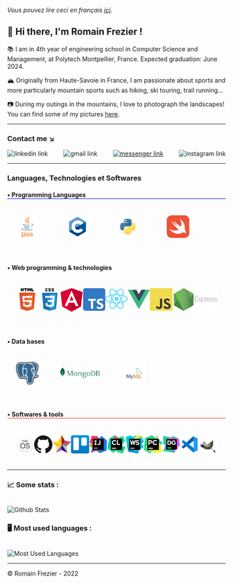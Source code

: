 *Vous pouvez lire ceci en français [ici](README.md).*

## 👋 Hi there, I'm Romain Frezier !

📚 I am in 4th year of engineering school in Computer Science and Management, at Polytech Montpellier, France. Expected graduation: June 2024.

🏔 Originally from Haute-Savoie in France, I am passionate about sports and more particularly mountain sports such as hiking, ski touring, trail running...

📷 During my outings in the mountains, I love to photograph the landscapes! You can find some of my pictures [here](https://www.instagram.com/mountainpeaktures/).

---

### Contact me ↘️

<div style="display: flex; justify-content: space-between; max-width: 600px">
<a href="https://www.linkedin.com/in/romain-frz/" target="blank" style="text-decoration: none">
    <img src="https://img.shields.io/badge/LinkedIn-0077B5?style=for-the-badge&logo=linkedin&logoColor=white" style="height: 30px" alt="linkedin link">
</a>
<a href="mailto:romainfrezier@gmail.com" target="blank" style="text-decoration: none">
    <img src="https://img.shields.io/badge/Gmail-D14836?style=for-the-badge&logo=gmail&logoColor=white" style="height: 30px;" alt="gmail link">
</a>
<a href="https://m.me/frezierromain">
<img src="https://img.shields.io/badge/Messenger-00B2FF?style=for-the-badge&logo=messenger&logoColor=white" style="height: 30px" alt="messenger link">
</a>
<a href="https://www.instagram.com/lorenzo_ita_/" target="blank" style="text-decoration: none">
    <img src="https://img.shields.io/badge/Instagram-%23E4405F.svg?style=for-the-badge&logo=Instagram&logoColor=white" style="height: 30px;" alt="instagram link">
</a>
</div>

---

### Languages, Technologies et Softwares 

<h4 style="border-bottom: blue solid 1px">• Programming Languages</h4>

<div style="display: flex; justify-content: space-between; padding: 20px; max-width: 400px">

<a href="https://dev.java/" target="blank">
  <img alt="Java" width="52px" src="img/java-logo.png" />
</a>

<a href="https://en.cppreference.com/w/" target="blank">
  <img alt="C" width="52px" src="img/c-logo.png" />
</a>

<a href="https://www.python.org/" target="blank">
  <img alt="Python" width="52px" src="img/python-logo.png" />
</a>

<a href="https://www.swift.org/" target="blank">
  <img alt="Swift" width="52px" src="img/swift-logo.png"/>
</a>

</div>

<br/>

<h4 style="border-bottom: white solid 1px">• Web programming & technologies</h4>

<div style="display: flex; justify-content: space-between; padding: 20px; max-width: 900px">

<a href="https://developer.mozilla.org/en-US/docs/Web/HTML" target="blank" style="text-decoration: none">
  <img alt="HTML5" width="52px" src="img/html-logo.png" />
</a>

<a href="https://developer.mozilla.org/en-US/docs/Web/CSS" target="blank" style="text-decoration: none">
  <img alt="CSS3" width="52px" src="img/css-logo.png"/>
</a>

<a href="https://angular.io" target="blank" style="text-decoration: none">
  <img alt="Angular" width="52px" src="img/angular-logo.png"/>
</a>

<a href="https://www.typescriptlang.org/" target="blank" style="text-decoration: none">
  <img alt="TypeScript" width="52px" src="img/typescript-logo.png"/>
</a>

<a href="https://reactjs.org" target="blank" style="text-decoration: none">
  <img alt="React" width="52px" src="img/react-logo.png" />
</a>

<a href="https://vuejs.org/" target="blank" style="text-decoration: none">
  <img alt="Vue" width="52px" src="img/vue-logo.png"/>
</a>

<a href="https://developer.mozilla.org/en-US/docs/Web/JavaScript" target="blank" style="text-decoration: none">
  <img alt="JavaScript" width="52px" src="img/javascript-logo.png"/>
</a>

<a href="https://nodejs.org/en/" target="blank" style="text-decoration: none">
  <img alt="Node.js" width="52px" src="img/nodejs-logo.png"/>
</a>

<a href="https://expressjs.com/" target="blank" style="text-decoration: none">
  <img alt="Express" width="52px" src="img/express-logo.png"/>
</a>

</div>

<br/>

<h4 style="border-bottom: white solid 1px">• Data bases</h4>

<div style="display: flex; justify-content: space-between; padding: 20px; max-width: 300px">

<a href="https://www.postgresql.org/" target="blank" style="text-decoration: none">
  <img alt="PostgreSQL" width="52px" src="img/postgresql-logo.png"/>
</a>

<a href="https://www.mongodb.com" target="blank" style="text-decoration: none">
    <picture>
        <source media="(prefers-color-scheme: dark)" srcset="img/mongo-db-logo-light.png">
        <img alt="Mongo" src="img/mongo-db-logo-dark.png" width="104px" style="padding-top: 10px"/>
    </picture>
</a>

<a href="https://www.mysql.com/" target="blank" style="text-decoration: none">
  <img alt="MySQL" width="52px" src="img/mysql-logo.png"/>
</a>

</div>


<br/>

<h4 style="border-bottom: red solid 1px">• Softwares & tools</h4>

<div style="display: flex; justify-content: space-between; padding: 20px; max-width: 900px">

<a href="https://www.apple.com/fr/macos/" target="blank" style="text-decoration: none">
  <img alt="macOS" width="52px" src="img/macos-logo.png"/>
</a>

<a href="https://github.com/" target="blank" style="text-decoration: none">
    <picture>
        <source media="(prefers-color-scheme: dark)" srcset="img/github-logo-light.png">
        <img alt="GitHub" src="img/github-logo-dark.png" width="52px"/>
    </picture>
</a>

<a href="https://staruml.io/" target="blank" style="text-decoration: none">
  <img alt="StarUML" width="52px" src="img/staruml-logo.png"/>
</a>

<a href="https://trello.com/en" target="blank" style="text-decoration: none">
    <img alt="Trello" width="52px" src="img/trello-logo.png"/>
</a>

<a href="https://www.jetbrains.com/idea/" target="blank" style="text-decoration: none">
  <img alt="Intellij" width="52px" src="img/intellij-logo.png"/>
</a>

<a href="https://www.jetbrains.com/clion/" target="blank" style="text-decoration: none">
  <img alt="Clion" width="52px" src="img/clion-logo.png"/>
</a>

<a href="https://www.jetbrains.com/webstorm/" target="blank" style="text-decoration: none">
  <img alt="WebStorm" width="52px" src="img/webstorm-logo.png"/>
</a>

<a href="https://www.jetbrains.com/pycharm/" target="blank" style="text-decoration: none">
  <img alt="Pycharm" width="52px" src="img/pycharm-logo.png"/>
</a>

<a href="https://www.jetbrains.com/datagrip/" target="blank" style="text-decoration: none">
  <img alt="DataGrip" width="52px" src="img/datagrip-logo.png"/>
</a>

<a href="https://code.visualstudio.com/" target="blank" style="text-decoration: none">
  <img alt="Visual Studio Code" width="52px" src="img/vscode-logo.png"/>
</a>

<a href="https://www.gimp.org/" target="blank" style="text-decoration: none; padding-top: 10px">
  <img alt="Gimp" width="52px" src="img/gimp-logo.png"/>
</a>
<br/>

</div>

---

### 📈 Some stats :
<br/>
<img src="https://github-readme-stats.vercel.app/api?username=romainfrezier&show_icons=true&theme=highcontrast&count_private=true&hide=issues" height="200px" alt="Github Stats">


### 🖥 Most used languages :
<br/>
<img src="https://github-readme-stats.vercel.app/api/top-langs?username=romainfrezier&hide=CSS,HTML&langs_count=6&theme=highcontrast&layout=compact&exclude_repo=Projet-FAR-Doc" height="200px" alt="Most Used Languages">

---

© Romain Frezier - 2022